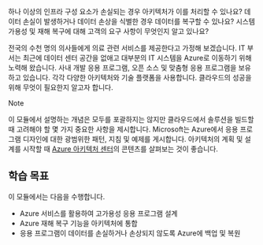 하나 이상의 인프라 구성 요소가 손실되는 경우 아키텍처가 이를 처리할 수 있나요? 데이터 손실이 발생하거나 데이터 손상을 식별한 경우 데이터를 복구할 수 있나요? 시스템 가용성 및 재해 복구에 대해 고객의 요구 사항이 무엇인지 알고 있나요?

전국의 수천 명의 의사들에게 의료 관련 서비스를 제공한다고 가정해 보겠습니다. IT 부서는 최근에 데이터 센터 공간을 없애고 대부분의 IT 시스템을 Azure로 이동하기 위해 노력해 왔습니다. 사내 개발 응용 프로그램, 오픈 소스 및 맞춤형 응용 프로그램을 보유하고 있습니다. 각각 다양한 아키텍처와 기술 플랫폼을 사용합니다. 클라우드의 성공을 위해 무엇이 필요한지 알고자 합니다.  

> [!NOTE]
> 이 모듈에서 설명하는 개념은 모두를 포괄하지는 않지만 클라우드에서 솔루션을 빌드할 때 고려해야 할 몇 가지 중요한 사항을 제시합니다. Microsoft는 Azure에서 응용 프로그램 디자인에 대한 광범위한 패턴, 지침 및 예제를 게시합니다. 아키텍처의 계획 및 설계를 시작할 때 [Azure 아키텍처 센터](https://docs.microsoft.com/azure/architecture/)의 콘텐츠를 살펴보는 것이 좋습니다.

## <a name="learning-objectives"></a>학습 목표

이 모듈에서는 다음을 수행합니다.

- Azure 서비스를 활용하여 고가용성 응용 프로그램 설계
- Azure 재해 복구 기능을 아키텍처에 통합
- 응용 프로그램이 데이터를 손실하거나 손상되지 않도록 Azure에 백업 및 복원